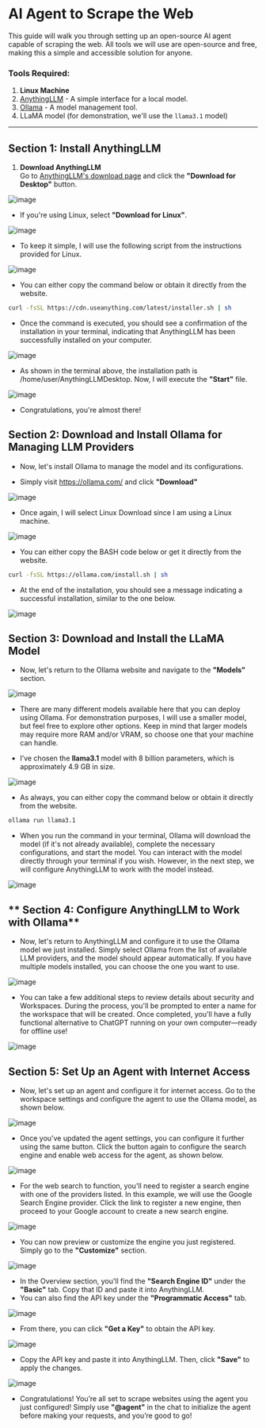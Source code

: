# AI Agent to Scrape the Web

This guide will walk you through setting up an open-source AI agent capable of scraping the web. All tools we will use are open-source and free, making this a simple and accessible solution for anyone.

### Tools Required:
1. **Linux Machine**
2. [AnythingLLM](https://anythingllm.com/) - A simple interface for a local model.
3. [Ollama](https://ollama.com/) - A model management tool.
4. LLaMA model (for demonstration, we'll use the `llama3.1` model)

---

## **Section 1: Install AnythingLLM**

1. **Download AnythingLLM**  
   Go to [AnythingLLM's download page](https://anythingllm.com/) and click the **"Download for Desktop"** button.

![image](https://github.com/user-attachments/assets/d0232931-5c31-493e-852f-8fd5484c7ae8)

   - If you're using Linux, select **"Download for Linux"**.

![image](https://github.com/user-attachments/assets/9927c8f2-6b45-4b8d-8d7f-5b104286c435)

   - To keep it simple, I will use the following script from the instructions provided for Linux.

![image](https://github.com/user-attachments/assets/3b48c676-aedf-4e99-a93d-381ed4f39d98)

   - You can either copy the command below or obtain it directly from the website.

```bash
curl -fsSL https://cdn.useanything.com/latest/installer.sh | sh
```

   - Once the command is executed, you should see a confirmation of the installation in your terminal, indicating that AnythingLLM has been successfully installed on your computer.

![image](https://github.com/user-attachments/assets/86b5b517-92f7-4552-a532-19d24e17655b)

   - As shown in the terminal above, the installation path is /home/user/AnythingLLMDesktop. Now, I will execute the **"Start"** file.

![image](https://github.com/user-attachments/assets/d4701c31-9e20-4978-b6a5-55106c686bc9)

   - Congratulations, you're almost there!

## **Section 2: Download and Install Ollama for Managing LLM Providers**

   - Now, let's install Ollama to manage the model and its configurations.

   - Simply visit https://ollama.com/ and click **"Download"**

![image](https://github.com/user-attachments/assets/67e1c852-861d-4fb9-9f94-a5a4226d983b)

   - Once again, I will select Linux Download since I am using a Linux machine.

![image](https://github.com/user-attachments/assets/969226a2-dbf7-496c-b994-23145027659f)

   - You can either copy the BASH code below or get it directly from the website.

```bash
curl -fsSL https://ollama.com/install.sh | sh
```

   - At the end of the installation, you should see a message indicating a successful installation, similar to the one below.

![image](https://github.com/user-attachments/assets/6318ea3f-1210-4e52-8f74-8a2af17710a5)

## **Section 3: Download and Install the LLaMA Model**

   - Now, let's return to the Ollama website and navigate to the **"Models"** section.

![image](https://github.com/user-attachments/assets/c76c4f26-98b0-48cb-9f3b-fdc5cd6efb21)

   - There are many different models available here that you can deploy using Ollama. For demonstration purposes, I will use a smaller model, but feel free to explore other options. Keep in mind that larger models may require more RAM and/or VRAM, so choose one that your machine can handle.

   - I’ve chosen the **llama3.1** model with 8 billion parameters, which is approximately 4.9 GB in size.

![image](https://github.com/user-attachments/assets/102f73c7-dd73-45a6-b365-fd3d9f7131d5)

   - As always, you can either copy the command below or obtain it directly from the website.

```bash
ollama run llama3.1
```
   - When you run the command in your terminal, Ollama will download the model (if it's not already available), complete the necessary configurations, and start the model. You can interact with the model directly through your terminal if you wish. However, in the next step, we will configure AnythingLLM to work with the model instead.

![image](https://github.com/user-attachments/assets/8115458d-a50d-4321-9df9-5e73634d5c7c)

## **    Section 4: Configure AnythingLLM to Work with Ollama**

   - Now, let's return to AnythingLLM and configure it to use the Ollama model we just installed. Simply select Ollama from the list of available LLM providers, and the model should appear automatically. If you have multiple models installed, you can choose the one you want to use.

![image](https://github.com/user-attachments/assets/92d65c7b-5c8d-4c66-b66c-22a04bd5b4e8)

   - You can take a few additional steps to review details about security and Workspaces. During the process, you'll be prompted to enter a name for the workspace that will be created. Once completed, you'll have a fully functional alternative to ChatGPT running on your own computer—ready for offline use!

![image](https://github.com/user-attachments/assets/cf147152-809b-45dc-8a77-af15dd2f4729)



## **Section 5: Set Up an Agent with Internet Access**

   - Now, let's set up an agent and configure it for internet access. Go to the workspace settings and configure the agent to use the Ollama model, as shown below.

![image](https://github.com/user-attachments/assets/76f8d464-66f9-403d-a706-0a4f35e0e77e)

   - Once you’ve updated the agent settings, you can configure it further using the same button. Click the button again to configure the search engine and enable web access for the agent, as shown below.

![image](https://github.com/user-attachments/assets/036c76d4-5af5-4ec8-8a25-80a2edf6922a)

   - For the web search to function, you'll need to register a search engine with one of the providers listed. In this example, we will use the Google Search Engine provider. Click the link to register a new engine, then proceed to your Google account to create a new search engine.

![image](https://github.com/user-attachments/assets/bb522123-5134-47d9-97cd-c4e4f5b2c958)

   - You can now preview or customize the engine you just registered. Simply go to the **"Customize"** section.

![image](https://github.com/user-attachments/assets/e7e86713-16b6-45a2-be43-06325c343682)

   - In the Overview section, you'll find the **"Search Engine ID"** under the **"Basic"** tab. Copy that ID and paste it into AnythingLLM.
   - You can also find the API key under the **"Programmatic Access"** tab.

![image](https://github.com/user-attachments/assets/2662a7f8-814a-40c7-9fd0-f0fe03197eac)

   - From there, you can click **"Get a Key"** to obtain the API key.

![image](https://github.com/user-attachments/assets/b377e468-13f0-42c4-8f89-5a9e64cb9cf5)

   - Copy the API key and paste it into AnythingLLM. Then, click **"Save"** to apply the changes.

![image](https://github.com/user-attachments/assets/d656efcc-6271-41e3-ba60-9e9d88ce9d02)

   - Congratulations! You’re all set to scrape websites using the agent you just configured! Simply use **"@agent"** in the chat to initialize the agent before making your requests, and you’re good to go!
